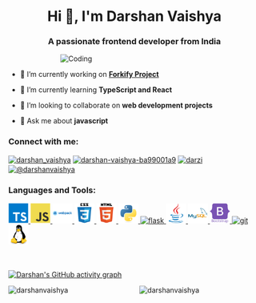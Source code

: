 <h1 align="center">Hi 👋, I'm Darshan Vaishya</h1>
<h3 align="center">A passionate frontend developer from India</h3>
<img align="right" alt="Coding" width="400" src="https://cdn.dribbble.com/users/906441/screenshots/6364613/walkcyclevector24_dribbble.gif"><br>

- 🔭 I’m currently working on **[Forkify Project](https://github.com/DarshanVaishya/forkify-app)**

- 🌱 I’m currently learning **TypeScript and React**

- 👯 I’m looking to collaborate on **web development projects**

- 💬 Ask me about **javascript**

<h3 align="left">Connect with me:</h3>
<p align="left">
<a href="https://twitter.com/darshan_vaishya" target="blank"> <img align="center" src="https://raw.githubusercontent.com/rahuldkjain/github-profile-readme-generator/master/src/images/icons/Social/twitter.svg" alt="darshan_vaishya" height="30" width="40" /></a>
<a href="https://linkedin.com/in/darshan-vaishya-ba99001a9" target="blank"><img align="center" src="https://raw.githubusercontent.com/rahuldkjain/github-profile-readme-generator/master/src/images/icons/Social/linked-in-alt.svg" alt="darshan-vaishya-ba99001a9" height="30" width="40" /></a>
<a href="https://www.leetcode.com/darzi" target="blank"><img align="center" src="https://raw.githubusercontent.com/rahuldkjain/github-profile-readme-generator/master/src/images/icons/Social/leet-code.svg" alt="darzi" height="30" width="40" /></a>
<a href="https://hashnode.com/@darshanvaishya" target="blank"><img align="center" src="https://raw.githubusercontent.com/rahuldkjain/github-profile-readme-generator/master/src/images/icons/Social/hashnode.svg" alt="@darshanvaishya" height="30" width="40" /></a>
</p>

<h3 align="left">Languages and Tools:</h3>
<a href="https://www.typescriptlang.org/" target="_blank" rel="noreferrer"><img src="https://raw.githubusercontent.com/devicons/devicon/master/icons/typescript/typescript-original.svg" alt="typescript" width="40" height="40"/> </a>
<a href="https://developer.mozilla.org/en-US/docs/Web/JavaScript" target="_blank" rel="noreferrer"> <img src="https://raw.githubusercontent.com/devicons/devicon/master/icons/javascript/javascript-original.svg" alt="javascript" width="40" height="40"/> </a>
<a href="https://webpack.js.org" target="_blank" rel="noreferrer"> <img src="https://raw.githubusercontent.com/devicons/devicon/d00d0969292a6569d45b06d3f350f463a0107b0d/icons/webpack/webpack-original-wordmark.svg" alt="webpack" width="40" height="40"/> </a>
<a href="https://www.w3schools.com/css/" target="_blank" rel="noreferrer"> <img src="https://raw.githubusercontent.com/devicons/devicon/master/icons/css3/css3-original-wordmark.svg" alt="css3" width="40" height="40"/> </a>
<a href="https://www.w3.org/html/" target="_blank" rel="noreferrer"> <img src="https://raw.githubusercontent.com/devicons/devicon/master/icons/html5/html5-original-wordmark.svg" alt="html5" width="40" height="40"/> </a>
<a href="https://www.python.org" target="_blank" rel="noreferrer"> <img src="https://raw.githubusercontent.com/devicons/devicon/master/icons/python/python-original.svg" alt="python" width="40" height="40"/> </a>
<a href="https://flask.palletsprojects.com/" target="_blank" rel="noreferrer"> <img src="https://www.vectorlogo.zone/logos/pocoo_flask/pocoo_flask-icon.svg" alt="flask" width="40" height="40"/> </a>
<a href="https://www.java.com" target="_blank" rel="noreferrer"> <img src="https://raw.githubusercontent.com/devicons/devicon/master/icons/java/java-original.svg" alt="java" width="40" height="40"/> </a>
<a href="https://www.mysql.com/" target="_blank" rel="noreferrer"> <img src="https://raw.githubusercontent.com/devicons/devicon/master/icons/mysql/mysql-original-wordmark.svg" alt="mysql" width="40" height="40"/> </a>
<a href="https://getbootstrap.com" target="_blank" rel="noreferrer"> <img src="https://raw.githubusercontent.com/devicons/devicon/master/icons/bootstrap/bootstrap-plain-wordmark.svg" alt="bootstrap" width="40" height="40"/> </a>
<a href="https://git-scm.com/" target="_blank" rel="noreferrer"> <img src="https://www.vectorlogo.zone/logos/git-scm/git-scm-icon.svg" alt="git" width="40" height="40"/> </a>
<a href="https://www.linux.org/" target="_blank" rel="noreferrer"> <img src="https://raw.githubusercontent.com/devicons/devicon/master/icons/linux/linux-original.svg" alt="linux" width="40" height="40"/> </a><br><br><br>

[![Darshan's GitHub activity graph](https://activity-graph.herokuapp.com/graph?username=darshanvaishya&bg_color=ffffff&line=9be9a8&color=216e39&point=216e39)](https://github.com/darshanvaishya)

<p>
  <img align="left" src="https://github-readme-stats.vercel.app/api?username=darshanvaishya&show_icons=true&locale=en" alt="darshanvaishya" style="width: 48%; display: inline; padding: 0"/>
  <img align="right" src="https://github-readme-streak-stats.herokuapp.com/?user=darshanvaishya&" alt="darshanvaishya" style="width: 48%; display: inline; padding: 0"/>
</p>


